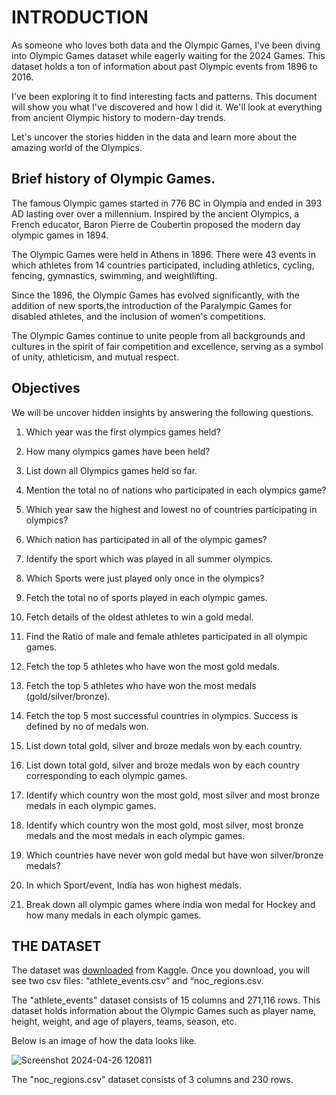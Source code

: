 # INTRODUCTION

As someone who loves both data and the Olympic Games, I've been diving into Olympic Games dataset while eagerly waiting for the 2024 Games. This dataset holds a ton of information about past Olympic events from 1896 to 2016. 

I've been exploring it to find interesting facts and patterns. This document will show you what I've discovered and how I did it. We'll look at everything from ancient Olympic history to modern-day trends. 

Let's uncover the stories hidden in the data and learn more about the amazing world of the Olympics.

## **Brief history of Olympic Games.** 

The famous Olympic games started in 776 BC in Olympia and ended in 393 AD lasting over over a millennium. Inspired by the ancient Olympics, a French educator, Baron Pierre de Coubertin proposed the modern day olympic games in 1894.

The Olympic Games were held in Athens in 1896. There were 43 events in which athletes from 14 countries participated, including athletics, cycling, fencing, gymnastics, swimming, and weightlifting.

Since the 1896, the Olympic Games has evolved significantly, with the addition of new sports,the introduction of the Paralympic Games for disabled athletes, and the inclusion of women's competitions.

The Olympic Games continue to unite people from all backgrounds and cultures in the spirit of fair competition and excellence, serving as a symbol of unity, athleticism, and
mutual respect.

## **Objectives** 

We will be  uncover hidden insights by answering the following questions. 

1. Which year was the first olympics games held?

2. How many olympics games have been held?

3. List down all Olympics games held so far.

4. Mention the total no of nations who participated in each olympics game?

5. Which year saw the highest and lowest no of countries participating in olympics?

6. Which nation has participated in all of the olympic games?

7. Identify the sport which was played in all summer olympics.

8. Which Sports were just played only once in the olympics?

9. Fetch the total no of sports played in each olympic games.

10. Fetch details of the oldest athletes to win a gold medal.

11. Find the Ratio of male and female athletes participated in all olympic games.

12. Fetch the top 5 athletes who have won the most gold medals.

13. Fetch the top 5 athletes who have won the most medals (gold/silver/bronze).

14. Fetch the top 5 most successful countries in olympics. Success is defined by no of medals won.

15. List down total gold, silver and broze medals won by each country.

16. List down total gold, silver and broze medals won by each country corresponding to each olympic games.

17. Identify which country won the most gold, most silver and most bronze medals in each olympic games.

18. Identify which country won the most gold, most silver, most bronze medals and the most medals in each olympic games.

19. Which countries have never won gold medal but have won silver/bronze medals? 

20. In which Sport/event, India has won highest medals.

21. Break down all olympic games where india won medal for Hockey and how many medals in each olympic games.

## THE DATASET

The dataset was [downloaded](https://www.kaggle.com/heesoo37/120-years-of-olympic-history-athletes-and-results/download) from Kaggle. Once you download, you will see two csv files: “athlete_events.csv“ and “noc_regions.csv.

The "athlete_events" dataset consists of 15 columns and 271,116 rows. This dataset holds information about the Olympic Games such as player name, height, weight, and age of players, teams, season, etc.

Below is an image of how the data looks like. 

![Screenshot 2024-04-26 120811](https://github.com/dannieRope/Analysing-the-Olympics-Dataset---SQL-PROJECT/assets/132214828/613d690e-ef14-4ecd-9437-0c9cc32c6c4e)

The "noc_regions.csv" dataset consists of 3 columns and 230 rows. 
